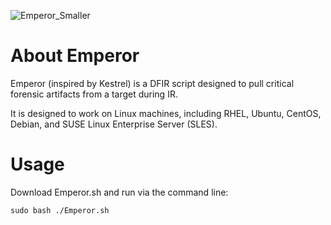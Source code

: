 ![Emperor_Smaller](https://github.com/Analyzer1x7000/Emperor/assets/103800652/c3df5e23-86e8-4b0f-8a52-022f1bcd612d)

# About Emperor
Emperor (inspired by Kestrel) is a DFIR script designed to pull critical forensic artifacts from a target during IR.

It is designed to work on Linux machines, including RHEL, Ubuntu, CentOS, Debian, and SUSE Linux Enterprise Server (SLES).

# Usage

Download Emperor.sh and run via the command line:

`sudo bash ./Emperor.sh`
